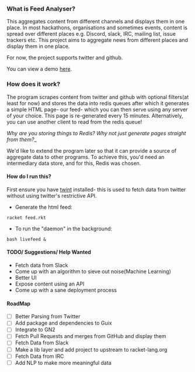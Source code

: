 ### What is Feed Analyser?

This aggregates content from different channels and displays them in one place.
In most hackathons, organisations and sometimes events, content is spread over
different places e.g. Discord, slack, IRC, mailing list, issue trackers etc.
This project aims to aggregate news from different places and display them in
one place.

For now, the project supports twitter and github.

You can view a demo [here](https://feed.bonfacemunyoki.com/).

### How does it work?

The program scrapes content from twitter and github with optional filters(at
least for now) and stores the data into redis queues after which it generates a
simple HTML page- our feed- which you can then serve using any server of your
choice. This page is re-generated every 15 minutes. Alternatively, you can use
another client to read from the redis queue!

_Why are you storing things to Redis? Why not just generate pages straight from them?__

We'd like to extend the program later so that it can provide a source of
aggregate data to other programs. To achieve this, you'd need an intermediary
data store, and for this, Redis was chosen.

#### How do I run this?

First ensure you have [twint](https://github.com/twintproject/twint/tree/master/twint) installed- this is used to fetch data from twitter without using twitter's restrictive API.

- Generate the html feed:

```
racket feed.rkt
```

- To run the "daemon" in the background:
```
bash livefeed &
```

#### TODO/ Suggestions/ Help Wanted

- Fetch data from Slack
- Come up with an algorithm to sieve out noise(Machine Learning)
- Better UI
- Expose content using an API
- Come up with a sane deployment process

#### RoadMap

- [ ] Better Parsing from Twitter
- [ ] Add package and dependencies to Guix
- [ ] Integrate to GN2
- [ ] Fetch Pull Requests and merges from GitHub and display them
- [ ] Fetch Data from Slack
- [ ] Make a lib layer and add project to upstream to racket-lang.org
- [ ] Fetch Data from IRC
- [ ] Add NLP to make more meaningful data
